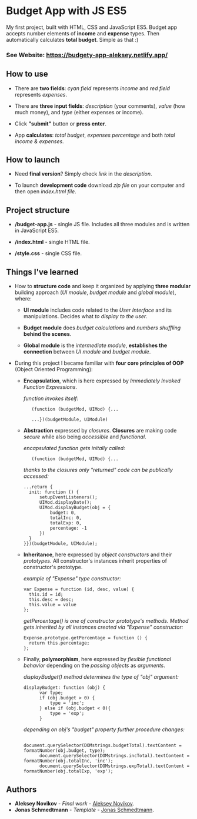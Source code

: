 # Budget App with JS ES5

My first project, built with HTML, CSS and JavaScript ES5. Budget app accepts number elements of **income** and **expense** types. Then automatically calculates **total budget**. Simple as that :)


### See Website: https://budgety-app-aleksey.netlify.app/



## How to use

* There are **two fields**: *cyan field* represents *income* and *red field* represents *expenses*. 

* There are **three input fields**: *description* (your comments), *value* (how much money), and *type* (either expenses or income). 

* Click **"submit"** button or **press enter**.

* App **calculates**: *total budget*, *expenses percentage* and both *total income & expenses*.


## How to launch

* Need **final version**? Simply check *link* in the *description*. 

* To launch **development code** download *zip file* on your computer and then open *index.html file*.

## Project structure

* **/budget-app.js** - single JS file. Includes all three modules and is written in JavaScript ES5. 

* **/index.html** - single HTML file.  

* **/style.css** - single CSS file.


## Things I've learned 

* How to **structure code** and keep it organized by applying **three modular** building approach (*UI module*, *budget module* and *global module*), where:

    * **UI module** includes code related to the *User Interface* and its manipulations. Decides what *to display to the user*. 
    
    * **Budget module** does *budget calculations* and *numbers shuffling* **behind the scenes**.
    
    * **Global module** is the *intermediate module*, **establishes the connection** between *UI module* and *budget module*. 

* During this project I became familiar with **four core principles of OOP** (Object Oriented Programming):

    * **Encapsulation**, which is here expressed by *Immediately Invoked Function Expressions*. 
    
      *function invokes itself:*
      ```
         (function (budgetMod, UIMod) {...
         
         ...})(budgetModule, UIModule)
      ```
      
    * **Abstraction** expressed by *closures*. **Closures** are making code *secure* while also being *accessible* and *functional*.
    
      *encapsulated function gets initally called:*
      ```
         (function (budgetMod, UIMod) {... 
      ```
      
      *thanks to the closures only "returned" code can be publically accessed:*
      ```
      ...return {
        init: function () {
            setupEventListeners();
            UIMod.displayDate();
            UIMod.displayBudget(obj = {
                budget: 0,
                totalInc: 0,
                totalExp: 0,
                percentage: -1
            })
        }
      }})(budgetModule, UIModule);
      ```
    
    * **Inheritance**, here expressed by *object constructors* and their *prototypes*. All constructor's instances inherit properties of constructor's prototype.
    
      *example of "Expense" type *constructor*:* 
      ```
      var Expense = function (id, desc, value) {
        this.id = id;
        this.desc = desc;
        this.value = value
      };
      ```
      *getPercentage() is one of *constructor prototype's* methods. Method gets inherited by all instances created via "Expense"             constructor:*
      ```
      Expense.prototype.getPercentage = function () {
        return this.percentage;
      };
      ```
      
    * Finally, **polymorphism**, here expressed by *flexible functional behavior* depending on the *passing objects* as *arguments*.
      
      *displayBudget() method determines the type of "obj" argument:* 
      ```
      displayBudget: function (obj) {
            var type;
            if (obj.budget > 0) {
                type = 'inc';
            } else if (obj.budget < 0){
                type = 'exp';
            }
      ```
      
      *depending on obj's "budget" property further procedure changes:*
      ```
            document.querySelector(DOMstrings.budgetTotal).textContent = formatNumber(obj.budget, type);
            document.querySelector(DOMstrings.incTotal).textContent = formatNumber(obj.totalInc, 'inc');
            document.querySelector(DOMstrings.expTotal).textContent = formatNumber(obj.totalExp, 'exp');
      ```


## Authors

* **Aleksey Novikov** - *Final work* - [Aleksey Novikov](https://github.com/Aleksey-N-hub).
* **Jonas Schmedtmann** - *Template* - [Jonas Schmedtmann](https://github.com/jonasschmedtmann).
